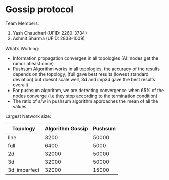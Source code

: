 # Gossip protocol

Team Members:
1. Yash Chaudhari (UFID: 2260-3734)
2. Ashmit Sharma (UFID: 2838-1009)

What’s Working:
- Information propagation converges in all topologies (All nodes get the rumor atleast
once)
- Pushsum Algorithm works in all topologies, the accuracy of the results depends on
the topology, (full gave best results (lowest standard deviation) but doesnt scale
well, 3d and imp3d gave the best results overall)
- For pushsum algorithm, we are detecting convergence when 65% of the nodes
converge (i.e they stop according to the termination condition)
- The ratio of s/w in pushsum algorithm approaches the mean of all the values.

Largest Network size:

| Topology      | Algorithm Gossip | Pushsum |
|---------------|------------------|---------|
| line          | 3200             | 50000   |
| full          | 6400             | 5000    |
| 2d            | 32000            | 50000   |
| 3d            | 32000            | 50000   |
| 3d_imperfect  | 32000            | 15000   |
